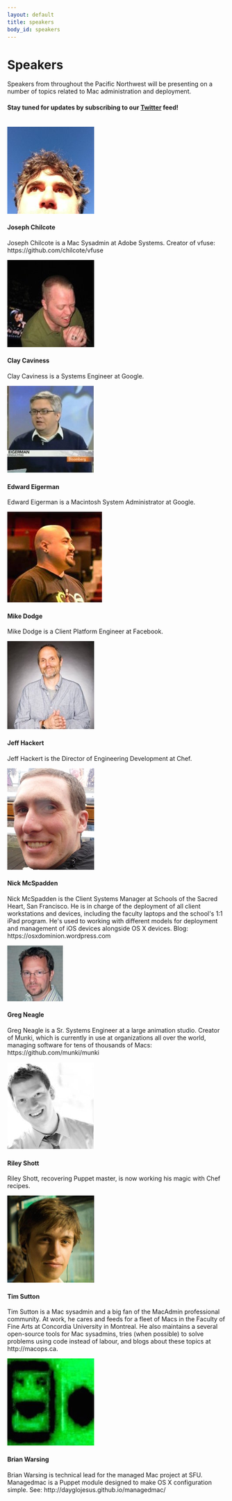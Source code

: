 ```yaml
---
layout: default
title: speakers
body_id: speakers
---
```


# Speakers

<p class="lead">
Speakers from throughout the Pacific Northwest will be presenting on a number of topics related to Mac administration and deployment.
</p>

#### Stay tuned for updates by subscribing to our [Twitter](https://twitter.com/intent/follow?&screen_name=MacDevOpsYVR) feed!
<br>

<div class="col-xs-12 pull-left thumbnail">
  <img class="headshot-img" src="/assets/chilcote.jpg">
  <div class="responsive">
    <h4>Joseph Chilcote</h4>
    <p class="lead">
      Joseph Chilcote is a Mac Sysadmin at Adobe Systems. Creator of vfuse: https://github.com/chilcote/vfuse
    </p>
  </div>
</div>

<div class="col-xs-12 pull-left thumbnail">
  <img class="headshot-img" src="/assets/clay200.jpg">
  <div class="responsive">
    <h4>Clay Caviness</h4>
    <p class="lead">
      Clay Caviness is a Systems Engineer at Google.
    </p>
  </div>
</div>


<div class="col-xs-12 pull-left thumbnail">
  <img class="headshot-img" src="/assets/eigerman.jpg">
  <div class="responsive">
    <h4>Edward Eigerman</h4>
    <p class="lead">
      Edward Eigerman is a Macintosh System Administrator at Google.
    </p>
  </div>
</div>

<div class="col-xs-12 pull-left thumbnail">
  <img class="headshot-img" src="/assets/mike_dodge_218x208.jpg">
  <div class="responsive">
    <h4>Mike Dodge</h4>
    <p class="lead">
      Mike Dodge is a Client Platform Engineer at Facebook.
    </p>
  </div>
</div>

<div class="col-xs-12 pull-left thumbnail">
  <img class="headshot-img" src="/assets/hackert.jpg">
  <div class="responsive">
    <h4>Jeff Hackert</h4>
    <p class="lead">
      Jeff Hackert is the Director of Engineering Development at Chef.
    </p>
  </div>
</div>

<div class="col-xs-12 pull-left thumbnail">
  <img class="headshot-img" src="/assets/nick_mcspadden_233.jpg">
  <div class="responsive">
    <h4>Nick McSpadden</h4>
    <p class="lead">
      Nick McSpadden is the Client Systems Manager at Schools of the Sacred Heart, San Francisco. He is in charge of the deployment of all client workstations and devices, including the faculty laptops and the school's 1:1 iPad program. He's used to working with different models for deployment and management of iOS devices alongside OS X devices. Blog: https://osxdominion.wordpress.com
    </p>
  </div>
</div>

<div class="col-xs-12 pull-left thumbnail">
  <img class="headshot-img" src="/assets/neagle.jpg">
  <div class="responsive">
    <h4>Greg Neagle</h4>
    <p class="lead">
      Greg Neagle is a Sr. Systems Engineer at a large animation studio. Creator of Munki, which is currently in use at organizations all over the world, managing software for tens of thousands of Macs: https://github.com/munki/munki
    </p>
  </div>
</div>

<div class="col-xs-12 pull-left thumbnail">
  <img class="headshot-img" src="/assets/shott.jpg">
  <div class="responsive">
    <h4>Riley Shott</h4>
    <p class="lead">
      Riley Shott, recovering Puppet master, is now working his magic with Chef recipes.
    </p>
  </div>
</div>

<div class="col-xs-12 pull-left thumbnail">
  <img class="headshot-img" src="/assets/tim_sutton_200.jpeg">
  <div class="responsive">
    <h4>Tim Sutton</h4>
    <p class="lead">
      Tim Sutton is a Mac sysadmin and a big fan of the MacAdmin professional community. At work, he cares and feeds for a fleet of Macs in the Faculty of Fine Arts at Concordia University in Montreal. He also maintains a several open-source tools for Mac sysadmins, tries (when possible) to solve problems using code instead of labour, and blogs about these topics at http://macops.ca.
    </p>
  </div>
</div>

<div class="col-xs-12 pull-left thumbnail">
  <img class="headshot-img" src="/assets/dgj_200x200.jpg">
  <div class="responsive">
    <h4>Brian Warsing</h4>
    <p class="lead">
      Brian Warsing is technical lead for the managed Mac project at SFU. Managedmac is a Puppet module designed to make OS X configuration simple. See: http://dayglojesus.github.io/managedmac/
    </p>
  </div>
</div>
